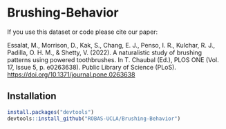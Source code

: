 # Brushing-Behavior



If you use this dataset or code please cite our paper:

Essalat, M., Morrison, D., Kak, S., Chang, E. J., Penso, I. R., Kulchar, R. J., Padilla, O. H. M., & Shetty, V. (2022). A naturalistic study of brushing patterns using powered toothbrushes. In T. Chaubal (Ed.), PLOS ONE (Vol. 17, Issue 5, p. e0263638). Public Library of Science (PLoS). https://doi.org/10.1371/journal.pone.0263638

## Installation

``` r 
install.packages("devtools")
devtools::install_github("ROBAS-UCLA/Brushing-Behavior")

```
